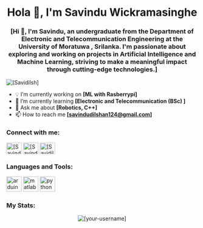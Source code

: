 <h1 align="center">Hola 👋, I'm Savindu Wickramasinghe</h1>
<h3 align="center">[Hi 👋, I'm Savindu, an undergraduate from the Department of Electronic and Telecommunication Engineering at the University of Moratuwa , Srilanka. I'm passionate about exploring and working on projects in Artificial Intelligence and Machine Learning, striving to make a meaningful impact through cutting-edge technologies.]</h3>

<p align="left"> <img src="https://komarev.com/ghpvc/?username=[Savidilsh]&label=Profile%20views&color=0e75b6&style=flat" alt="[Savidilsh]" /> </p>

- 💡 I’m currently working on **[ML with Rasberrypi]**
- 🌱 I’m currently learning **[Electronic and Telecommunication (BSc) ]**
- 💬 Ask me about **[Robotics, C++]**
- 📫 How to reach me **[savindudilshan124@gmail.com]**

### Connect with me:
<p align="left">
<a href="[www.linkedin.com/in/savindu-dilshan-wickramasinghe-3b8205287]" target="blank"><img align="center" src="https://cdn.jsdelivr.net/npm/simple-icons@3.0.1/icons/linkedin.svg" alt="[Savindu Wickramasinghe]" height="30" width="40" /></a>
<a href="[[your-facebook](https://www.facebook.com/profile.php?id=61553243222858&mibextid=ZbWKwL)]" target="blank"><img align="center" src="https://cdn.jsdelivr.net/npm/simple-icons@3.0.1/icons/facebook.svg" alt="[Savindu Dilshan]" height="30" width="40" /></a>
<a href="[[your-instagram](https://instagram.com/__savidilsh__?igshid=OGQ5ZDc2ODk2ZA==)]" target="blank"><img align="center" src="https://cdn.jsdelivr.net/npm/simple-icons@3.0.1/icons/instagram.svg" alt="[Savidilsh]" height="30" width="40" /></a>
</p>

### Languages and Tools:
<p align="left">
<img src="https://cdn.jsdelivr.net/npm/simple-icons@3.0.1/icons/arduino.svg" alt="arduino" width="40" height="40"/> 
<img src="https://cdn.jsdelivr.net/npm/simple-icons@3.0.1/icons/matlab.svg" alt="matlab" width="40" height="40"/> 
<img src="https://cdn.jsdelivr.net/npm/simple-icons@3.0.1/icons/python.svg" alt="python" width="40" height="40"/> 
</p>

### My Stats:
<p align="center">
<img src="https://github-readme-streak-stats.herokuapp.com/?user=[your-username]&" alt="[your-username]" />
</p>
